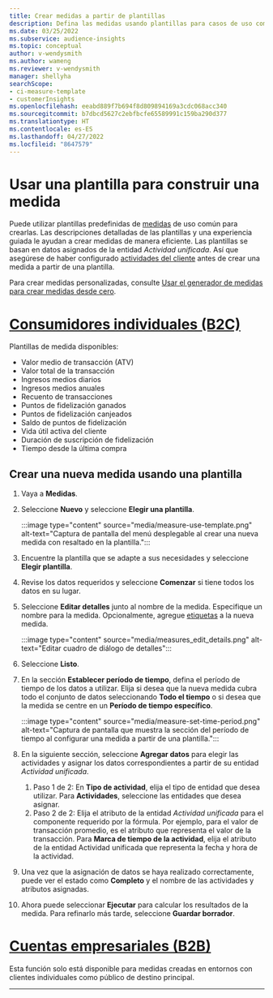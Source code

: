 ```yaml
---
title: Crear medidas a partir de plantillas
description: Defina las medidas usando plantillas para casos de uso comunes.
ms.date: 03/25/2022
ms.subservice: audience-insights
ms.topic: conceptual
author: v-wendysmith
ms.author: wameng
ms.reviewer: v-wendysmith
manager: shellyha
searchScope:
- ci-measure-template
- customerInsights
ms.openlocfilehash: eeabd889f7b694f8d809894169a3cdc068acc340
ms.sourcegitcommit: b7dbcd5627c2ebfbcfe65589991c159ba290d377
ms.translationtype: HT
ms.contentlocale: es-ES
ms.lasthandoff: 04/27/2022
ms.locfileid: "8647579"
---
```

# <a name="use-a-template-to-build-a-measure"></a>Usar una plantilla para construir una medida

Puede utilizar plantillas predefinidas de [medidas](measures.md) de uso común para crearlas. Las descripciones detalladas de las plantillas y una experiencia guiada le ayudan a crear medidas de manera eficiente. Las plantillas se basan en datos asignados de la entidad *Actividad unificada*. Así que asegúrese de haber configurado [actividades del cliente](activities.md) antes de crear una medida a partir de una plantilla.

Para crear medidas personalizadas, consulte [Usar el generador de medidas para crear medidas desde cero](measure-builder.md).

# <a name="individual-consumers-b-to-c"></a>[Consumidores individuales (B2C)](#tab/b2c)

Plantillas de medida disponibles: 
- Valor medio de transacción (ATV)
- Valor total de la transacción
- Ingresos medios diarios
- Ingresos medios anuales
- Recuento de transacciones
- Puntos de fidelización ganados
- Puntos de fidelización canjeados
- Saldo de puntos de fidelización
- Vida útil activa del cliente
- Duración de suscripción de fidelización
- Tiempo desde la última compra

## <a name="build-a-new-measure-using-a-template"></a>Crear una nueva medida usando una plantilla

1. Vaya a **Medidas**.

1. Seleccione **Nuevo** y seleccione **Elegir una plantilla**.

   :::image type="content" source="media/measure-use-template.png" alt-text="Captura de pantalla del menú desplegable al crear una nueva medida con resaltado en la plantilla.":::

1. Encuentre la plantilla que se adapte a sus necesidades y seleccione **Elegir plantilla**.

1. Revise los datos requeridos y seleccione **Comenzar** si tiene todos los datos en su lugar.

1. Seleccione **Editar detalles** junto al nombre de la medida. Especifique un nombre para la medida. Opcionalmente, agregue [etiquetas](work-with-tags-columns.md#manage-tags) a la nueva medida.

   :::image type="content" source="media/measures_edit_details.png" alt-text="Editar cuadro de diálogo de detalles":::

1. Seleccione **Listo**.

1. En la sección **Establecer período de tiempo**, defina el período de tiempo de los datos a utilizar. Elija si desea que la nueva medida cubra todo el conjunto de datos seleccionando **Todo el tiempo** o si desea que la medida se centre en un **Período de tiempo específico**.

   :::image type="content" source="media/measure-set-time-period.png" alt-text="Captura de pantalla que muestra la sección del período de tiempo al configurar una medida a partir de una plantilla.":::

1. En la siguiente sección, seleccione **Agregar datos** para elegir las actividades y asignar los datos correspondientes a partir de su entidad *Actividad unificada*.

    1. Paso 1 de 2: En **Tipo de actividad**, elija el tipo de entidad que desea utilizar. Para **Actividades**, seleccione las entidades que desea asignar.
    1. Paso 2 de 2: Elija el atributo de la entidad *Actividad unificada* para el componente requerido por la fórmula. Por ejemplo, para el valor de transacción promedio, es el atributo que representa el valor de la transacción. Para **Marca de tiempo de la actividad**, elija el atributo de la entidad Actividad unificada que representa la fecha y hora de la actividad.
   
1. Una vez que la asignación de datos se haya realizado correctamente, puede ver el estado como **Completo** y el nombre de las actividades y atributos asignadas.

1. Ahora puede seleccionar **Ejecutar** para calcular los resultados de la medida. Para refinarlo más tarde, seleccione **Guardar borrador**.

# <a name="business-accounts-b-to-b"></a>[Cuentas empresariales (B2B)](#tab/b2b)

Esta función solo está disponible para medidas creadas en entornos con clientes individuales como público de destino principal.

---
